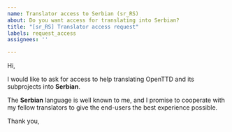 ```yaml
---
name: Translator access to Serbian (sr_RS)
about: Do you want access for translating into Serbian?
title: "[sr_RS] Translator access request"
labels: request_access
assignees: ''

---
```


<!-- translator: sr_RS -->
<!-- Please do not edit the header of this template. -->

Hi,

I would like to ask for access to help translating OpenTTD and its subprojects into **Serbian**.

The **Serbian** language is well known to me, and I promise to cooperate with my fellow translators to give the end-users the best experience possible.

<!-- Please do not edit the above message. Do feel free to add a personal note after this line. -->

Thank you,
